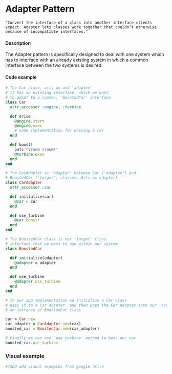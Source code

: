 # Adapter Pattern

``“Convert the interface of a class into another interface clients expect. Adapter lets classes work together that couldn’t otherwise because of incompatible interfaces.”``

#### Description

The Adapter pattern is specifically designed to deal with one system which has to interface with an already existing system in which a common interface between the two systems is desired.

#### Code example
```ruby
# The Car class, acts as and 'adaptee'
# It has an existing interface, which we want
# to adapt to a common, 'BoostedCar' interface
class Car
  attr_accessor :engine, :turbine

  def drive
    @engine.start
    @engine.exec
    # code implementation for driving a car
  end

  def boost!
    puts "Vroom vroom!"
    @turbine.exec
  end
end

# The CarAdapter is 'adapter' between Car ('adaptee') and
# BoostedCar ('target') classes. Acts as adapter!
class CarAdapter
  attr_accessor :car

  def initialize(car)
    @car = car
  end

  def use_turbine
    @car.boost!
  end
end

# The BoostedCar class is our 'target' class
# interface that we want to use within our system
class BoostedCar

  def initialize(adapter)
    @adapter = adapter
  end

  def use_turbine
    @adapter.use_turbine
  end
end

# In our app implementation we initialize a Car class
# pass it to a Car adapter, and then pass the Car adapter into our 'target'
# an instance of BoostedCar class

car = Car.new
car_adapter = CarAdapter.new(car)
boosted_car = BoostedCar.new(car_adapter)

# Finally we can use 'use_turbine' method to boos our car
boosted_car.use_turbine

```

### Visual example

```ruby
#TODO add visual examples from google drive
```
